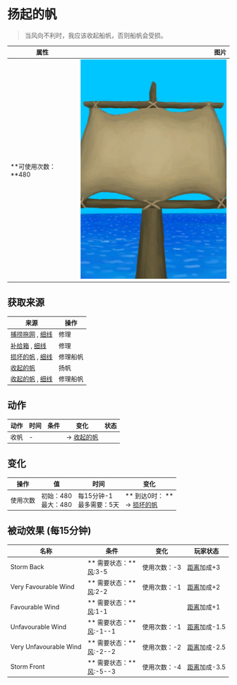# 扬起的帆  
> 当风向不利时，我应该收起船帆，否则船帆会受损。  
  
  属性  |   图片   
 ----  |  ----:   
 **可使用次数：**480  |  ![](Sprite/SailRaised.png)   
  
## 获取来源  
来源  |  操作  
----  |  ----  
[捕捞拖网](RaftFishTrap.md) , [细线](CordFiber.md)  |  修理  
[补给箱](SupplyChestRaft.md) , [细线](CordFiber.md)  |  修理  
[损坏的帆](SailBroken_Raft.md) , [细线](CordFiber.md)  |  修理船帆  
[收起的帆](SailDown_Raft.md)  |  扬帆  
[收起的帆](SailDown_Raft.md) , [细线](CordFiber.md)  |  修理船帆  
## 动作  
动作  |  时间  |  条件  |  变化  |  状态  
----  |  ----  |  ----  |  ----  |  ----  
收帆<br>  |  -  |    |  → [收起的帆](SailDown_Raft.md)<br>  |    
## 变化   
操作  |  值  |  时间  |  变化  
----  |  ----  |  ----  |  ----  
使用次数  |  初始：480<br>最大：480  |  每15分钟-1<br>最多需要：5天  |  ** 到达0时： **<br>→ [损坏的帆](SailBroken_Raft.md)  
## 被动效果 (每15分钟)  
名称  |  条件  |  变化  |  玩家状态  
----  |  ----  |  ----  |  ----  
Storm Back  |  ** 需要状态：**<br>[风](Wind.md):3-5  |  使用次数：-3  |  [距离](Distance.md)加成+3  
Very Favourable Wind  |  ** 需要状态：**<br>[风](Wind.md):2-2  |  使用次数：-1  |  [距离](Distance.md)加成+2  
Favourable Wind  |  ** 需要状态：**<br>[风](Wind.md):1-1  |    |  [距离](Distance.md)加成+1  
Unfavourable Wind  |  ** 需要状态：**<br>[风](Wind.md):-1--1  |  使用次数：-1  |  [距离](Distance.md)加成-1.5  
Very Unfavourable Wind  |  ** 需要状态：**<br>[风](Wind.md):-2--2  |  使用次数：-2  |  [距离](Distance.md)加成-2.5  
Storm Front  |  ** 需要状态：**<br>[风](Wind.md):-5--3  |  使用次数：-4  |  [距离](Distance.md)加成-3.5  
